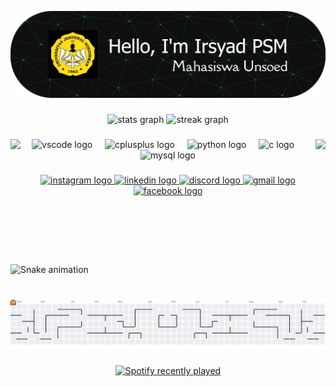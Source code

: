 ![IrsyadPSM](/img/github-header-banner.png)

<!-- #### Skills
<img src="https://img.shields.io/badge/HTML5-E34F26?style=for-the-badge&logo=html5&logoColor=white" />
<img src="https://img.shields.io/badge/C-00599C?style=for-the-badge&logo=c&logoColor=white" />
<img src="https://img.shields.io/badge/C%2B%2B-00599C?style=for-the-badge&logo=c%2B%2B&logoColor=white" />
<img src="https://img.shields.io/badge/Python-FFD43B?style=for-the-badge&logo=python&logoColor=blue" />
<img src="https://img.shields.io/badge/MySQL-005C84?style=for-the-badge&logo=mysql&logoColor=white" />
<img src="https://img.shields.io/badge/ChatGPT-74aa9c?style=for-the-badge&logo=openai&logoColor=white" />
<img src="https://img.shields.io/badge/Google%20Gemini-8E75B2?style=for-the-badge&logo=googlegemini&logoColor=white" />

#### Connect
![https://instagram.com/sunudhadha](https://img.shields.io/badge/Instagram-E4405F?style=for-the-badge&logo=instagram&logoColor=white)
#### My Github Stats

![Irsyad GitHub stats](https://github-readme-stats.vercel.app/api?username=IrsyadPSM&show_icons=true&theme=tokyonight) -->


###

<div align="center">
  <img src="https://github-readme-stats.vercel.app/api?username=IrsyadPSM&hide_title=false&hide_rank=false&show_icons=true&include_all_commits=true&count_private=true&disable_animations=false&theme=radical&locale=en&hide_border=false" height="150" alt="stats graph"  />
  <img src="https://streak-stats.demolab.com?user=IrsyadPSM&locale=en&mode=daily&theme=radical&hide_border=false&border_radius=5" height="150" alt="streak graph"  />
</div>

###

<img align="right" height="200" src="https://media3.giphy.com/media/v1.Y2lkPTc5MGI3NjExdjJtY3Bzdjc2dHgzYW14dGxxOHoxNnd5a3RkbDE5amYwazQ5cTMyNSZlcD12MV9pbnRlcm5hbF9naWZfYnlfaWQmY3Q9Zw/Td128cqsEjvkL5pxWB/giphy.gif"  />

<img align="left" height="200" src="https://media2.giphy.com/media/v1.Y2lkPTc5MGI3NjExeHI2MHBkMHpvazhxcHY1cWVpbjZoZ2JkNThsaHk1aDE2eWw5eW1mdSZlcD12MV9pbnRlcm5hbF9naWZfYnlfaWQmY3Q9Zw/6qfLuLryMaj0ZF2GUS/giphy.gif"  />

###

<div align="center">
  <img src="https://cdn.jsdelivr.net/gh/devicons/devicon/icons/vscode/vscode-original.svg" height="30" alt="vscode logo"  />
  <img width="12" />
  <img src="https://cdn.jsdelivr.net/gh/devicons/devicon/icons/cplusplus/cplusplus-original.svg" height="30" alt="cplusplus logo"  />
  <img width="12" />
  <img src="https://cdn.jsdelivr.net/gh/devicons/devicon/icons/python/python-original.svg" height="30" alt="python logo"  />
  <img width="12" />
  <img src="https://cdn.jsdelivr.net/gh/devicons/devicon/icons/c/c-original.svg" height="30" alt="c logo"  />
  <img width="12" />
  <img src="https://cdn.jsdelivr.net/gh/devicons/devicon/icons/mysql/mysql-original.svg" height="30" alt="mysql logo"  />
</div>

###

<div align="center">
  <a href="https://www.instagram.com/sunudhadha" target="_blank">
    <img src="https://img.shields.io/static/v1?message=Instagram&logo=instagram&label=&color=E4405F&logoColor=white&labelColor=&style=for-the-badge" height="35" alt="instagram logo"  />
  </a>
  <a href="https://www.linkedin.com/in/irsyad-palupi-sidqi-musdiarto-a92b93382" target="_blank">
    <img src="https://img.shields.io/static/v1?message=LinkedIn&logo=linkedin&label=&color=0077B5&logoColor=white&labelColor=&style=for-the-badge" height="35" alt="linkedin logo"  />
  </a>
  <a href="https://discord.com/users/jaaaadddd" target="_blank">
    <img src="https://img.shields.io/static/v1?message=Discord&logo=discord&label=&color=7289DA&logoColor=white&labelColor=&style=for-the-badge" height="35" alt="discord logo"  />
  </a>
  <a href="mailto:yairsyad7@gmail.com" target="_blank">
    <img src="https://img.shields.io/static/v1?message=Gmail&logo=gmail&label=&color=D14836&logoColor=white&labelColor=&style=for-the-badge" height="35" alt="gmail logo"  />
  </a>
  <a href="https://www.facebook.com/irsyad.psm.1" target="_blank">
    <img src="https://img.shields.io/static/v1?message=Facebook&logo=facebook&label=&color=1877F2&logoColor=white&labelColor=&style=for-the-badge" height="35" alt="facebook logo"  />
  </a>
</div>

###

<br clear="both">

<img src="https://raw.githubusercontent.com/IrsyadPSM/IrsyadPSM/output/snake.svg" alt="Snake animation" />

###

<br clear="both">

<picture>
  <source media="(prefers-color-scheme: dark)" srcset="https://raw.githubusercontent.com/IrsyadPSM/IrsyadPSM/output/pacman-contribution-graph-dark.svg">
  <source media="(prefers-color-scheme: light)" srcset="https://raw.githubusercontent.com/IrsyadPSM/IrsyadPSM/output/pacman-contribution-graph.svg">
  <img alt="pacman contribution graph" src="https://raw.githubusercontent.com/IrsyadPSM/IrsyadPSM/output/pacman-contribution-graph.svg">
</picture>

###

<div align="center">
  <a href="https://open.spotify.com/user/31cl53rjlzqa57d5dsinay2rdmhy">
    <img src="https://spotify-recently-played-readme.vercel.app/api?user=31cl53rjlzqa57d5dsinay2rdmhy&count=5" alt="Spotify recently played"  />
  </a>
</div>

###

<!--- Proudly created with GPRM ( https://gprm.itsvg.in ) -->






